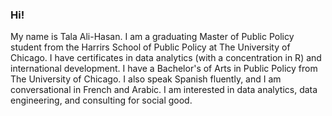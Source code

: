 ### Hi!

My name is Tala Ali-Hasan. I am a graduating Master of Public Policy student from the Harrirs School of Public Policy at The University of Chicago. I have certificates in data analytics (with a concentration in R) and international development. I have a Bachelor's of Arts in Public Policy from The University of Chicago. I also speak Spanish fluently, and I am conversational in French and Arabic. I am interested in data analytics, data engineering, and consulting for social good. 

<!--
**talaalihasan/talaalihasan** is a ✨ _special_ ✨ repository because its `README.md` (this file) appears on your GitHub profile.

Here are some ideas to get you started:

- 🔭 I’m currently working on ...
- 🌱 I’m currently learning ...
- 👯 I’m looking to collaborate on ...
- 🤔 I’m looking for help with ...
- 💬 Ask me about ...
- 📫 How to reach me: ...
- 😄 Pronouns: ...
- ⚡ Fun fact: ...
-->
